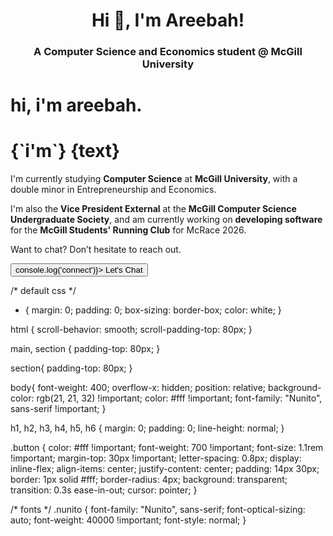 <h1 align="center">Hi 👋, I'm Areebah!</h1>
<h3 align="center">A Computer Science and Economics student @ McGill University</h3>

<div className={isVisible ? "animate__animated animate__fadeIn" : ""}>
  <h1 className="home-title">
    hi, i'm <span className="highlight">areebah.</span>
  </h1>
  <h1>
    {`i'm`} <span className="typed-text">{text}</span>
  </h1>
  <p>
    I'm currently studying <b>Computer Science</b> at <b>McGill University</b>,
    with a double minor in Entrepreneurship and Economics.
  </p>
  <p>
    I'm also the <b>Vice President External</b> at the <b>McGill Computer Science Undergraduate Society</b>,
    and am currently working on <b>developing software</b> for the <b>McGill Students' Running Club</b> for McRace 2026.
  </p>
  <p>Want to chat? Don’t hesitate to reach out.</p>
  <button onClick={() => console.log('connect')}>
    Let's Chat <ArrowRightCircle size={25} />
  </button>
</div>


/* default css  */
* {
  margin: 0;
  padding: 0;
  box-sizing: border-box;
  color: white;
}

html {
  scroll-behavior: smooth;
  scroll-padding-top: 80px;
}

main, section {
  padding-top: 80px;
}

section{
  padding-top: 80px;
}

body{
  font-weight: 400;
  overflow-x: hidden;
  position: relative;
  background-color: rgb(21, 21, 32) !important;
  color: #fff !important;
  font-family: "Nunito", sans-serif !important;
}

h1, h2, h3, h4, h5, h6 {
  margin: 0;
  padding: 0;
  line-height: normal;
}

.button {
  color: #fff !important;
  font-weight: 700 !important;
  font-size: 1.1rem !important;
  margin-top: 30px !important;
  letter-spacing: 0.8px;
  display: inline-flex;
  align-items: center;
  justify-content: center;
  padding: 14px 30px;
  border: 1px solid #fff;
  border-radius: 4px;
  background: transparent;
  transition: 0.3s ease-in-out;
  cursor: pointer;
}

/* fonts  */
.nunito {
  font-family: "Nunito", sans-serif;
  font-optical-sizing: auto;
  font-weight: 40000 !important;
  font-style: normal;
}




